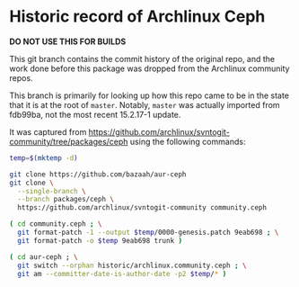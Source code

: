 # Historic record of Archlinux Ceph

**DO NOT USE THIS FOR BUILDS**

This git branch contains the commit history of the original repo,
and the work done before this package was dropped from the Archlinux
community repos.

This branch is primarily for looking up how this repo came to be in
the state that it is at the root of `master`. Notably, `master` was
actually imported from fdb99ba, not the most recent 15.2.17-1 update.

It was captured from https://github.com/archlinux/svntogit-community/tree/packages/ceph
using the following commands:

```zsh
temp=$(mktemp -d)

git clone https://github.com/bazaah/aur-ceph
git clone \
  --single-branch \
  --branch packages/ceph \
  https://github.com/archlinux/svntogit-community community.ceph

( cd community.ceph ; \
  git format-patch -1 --output $temp/0000-genesis.patch 9eab698 ; \
  git format-patch -o $temp 9eab698 trunk )

( cd aur-ceph ; \
  git switch --orphan historic/archlinux.community.ceph ; \
  git am --committer-date-is-author-date -p2 $temp/* )
```
